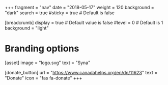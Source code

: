 +++
fragment = "nav"
date = "2018-05-17"
weight = 120
background = "dark"
search = true
#sticky = true # Default is false

[breadcrumb]
  display = true # Default value is false
  #level = 0 # Default is 1
  background = "light"

# Branding options
[asset]
  image = "logo.svg"
  text = "Syna"

[donate_button]
  url = "https://www.canadahelps.org/en/dn/11623"
  text = "Donate"
  icon = "fas fa-donate"
+++

